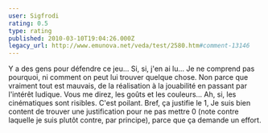 ```yaml
---
user: Sigfrodi
rating: 0.5
type: rating
published: 2010-03-10T19:04:26.000Z
legacy_url: http://www.emunova.net/veda/test/2580.htm#comment-13146
---
```

Y a des gens pour défendre ce jeu... Si, si, j'en ai lu... Je ne comprend pas pourquoi, ni comment on peut lui trouver quelque chose. Non parce que vraiment tout est mauvais, de la réalisation à la jouabilité en passant par l'intérêt ludique. Vous me direz, les goûts et les couleurs... Ah, si, les cinématiques sont risibles. C'est poilant. Bref, ça justifie le 1, Je suis bien content de trouver une justification pour ne pas mettre 0 (note contre laquelle je suis plutôt contre, par principe), parce que ça demande un effort.